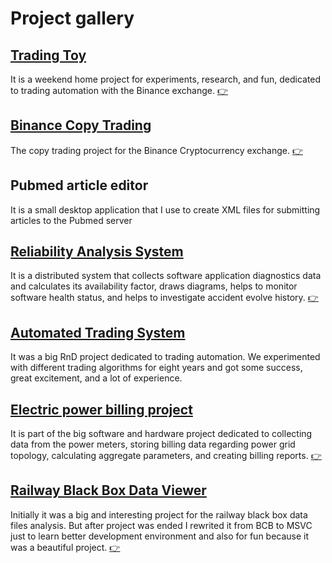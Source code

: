 # Project gallery

## [Trading Toy](Articles/28_TradeToy/Article.md)
It is a weekend home project for experiments, research, and fun, dedicated to trading automation with the Binance exchange. [:point_right:](Articles/28_TradeToy/Article.md)

## [Binance Copy Trading](Articles/27_CopyTrading/Article.md)
The copy trading project for the Binance Cryptocurrency exchange. [:point_right:](Articles/27_CopyTrading/Article.md)

## Pubmed article editor
It is a small desktop application that I use to create XML files for submitting articles to the Pubmed server

## [Reliability Analysis System](Articles/05_EWReliability/Article.md)
It is a distributed system that collects software application diagnostics data and calculates its availability factor, draws diagrams, helps to monitor software health status, and helps to investigate accident evolve history. [:point_right:](Articles/05_EWReliability/Article.md)

## [Automated Trading System](Articles/04_TDATrading/Article.md)
It was a big RnD project dedicated to trading automation. We experimented with different trading algorithms for eight years and got some success, great excitement, and a lot of experience.

## [Electric power billing project](Articles/03_ESphere/Article.md)
It is part of the big software and hardware project dedicated to collecting data from the power meters, storing billing data regarding power grid topology, calculating aggregate parameters, and creating billing reports. [:point_right:](Articles/03_ESphere/Article.md)

## [Railway Black Box Data Viewer](Articles/01_Railway_BB/Article.md)
Initially it was a big and interesting project for the railway black box data files analysis. But after project was ended I rewrited it from BCB to MSVC just to learn better development environment and also for fun because it was a beautiful project. [:point_right:](Articles/01_Railway_BB/Article.md)
